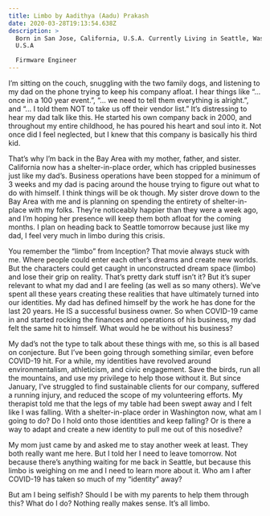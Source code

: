 ```yaml
---
title: Limbo by Aadithya (Aadu) Prakash
date: 2020-03-28T19:13:54.638Z
description: >
  Born in San Jose, California, U.S.A. Currently Living in Seattle, Washington,
  U.S.A

  Firmware Engineer
---
```

I’m sitting on the couch, snuggling with the two family dogs, and listening to my dad on the phone trying to keep his company afloat. I hear things like “... once in a 100 year event.”, “... we need to tell them everything is alright.”, and “... I told them NOT to take us off their vendor list.” It’s distressing to hear my dad talk like this. He started his own company back in 2000, and throughout my entire childhood, he has poured his heart and soul into it. Not once did I feel neglected, but I knew that this company is basically his third kid.

That’s why I’m back in the Bay Area with my mother, father, and sister. California now has a shelter-in-place order, which has crippled businesses just like my dad’s. Business operations have been stopped for a minimum of 3 weeks and my dad is pacing around the house trying to figure out what to do with himself. I think things will be ok though. My sister drove down to the Bay Area with me and is planning on spending the entirety of shelter-in-place with my folks. They’re noticeably happier than they were a week ago, and I’m hoping her presence will keep them both afloat for the coming months. I plan on heading back to Seattle tomorrow because just like my dad, I feel very much in limbo during this crisis.

You remember the “limbo” from Inception? That movie always stuck with me. Where people could enter each other’s dreams and create new worlds. But the characters could get caught in unconstructed dream space (limbo) and lose their grip on reality. That’s pretty dark stuff isn’t it? But it’s super relevant to what my dad and I are feeling (as well as so many others). We’ve spent all these years creating these realities that have ultimately turned into our identities. My dad has defined himself by the work he has done for the last 20 years. He IS a successful business owner. So when COVID-19 came in and started rocking the finances and operations of his business, my dad felt the same hit to himself. What would he be without his business?

My dad’s not the type to talk about these things with me, so this is all based on conjecture. But I’ve been going through something similar, even before COVID-19 hit. For a while, my identities have revolved around environmentalism, athleticism, and civic engagement. Save the birds, run all the mountains, and use my privilege to help those without it. But since January, I’ve struggled to find sustainable clients for our company, suffered a running injury, and reduced the scope of my volunteering efforts. My therapist told me that the legs of my table had been swept away and I felt like I was falling. With a shelter-in-place order in Washington now, what am I going to do? Do I hold onto those identities and keep falling? Or is there a way to adapt and create a new identity to pull me out of this nosedive?

My mom just came by and asked me to stay another week at least. They both really want me here. But I told her I need to leave tomorrow. Not because there’s anything waiting for me back in Seattle, but because this limbo is weighing on me and I need to learn more about it. Who am I after COVID-19 has taken so much of my “identity” away?

But am I being selfish? Should I be with my parents to help them through this? What do I do? Nothing really makes sense. It’s all limbo.